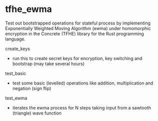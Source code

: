 # tfhe_ewma

Test out bootstrapped operations for stateful process by implementing Exponentially Weighted Moving Algorithm (ewma) under homomorphic encryption in the Concrete (TFHE) library for the Rust programming language.  

create_keys 
- run this to create secret keys for encryption, key switching and bootstrap (may take several hours)

test_basic 
- test some basic (levelled) operations like addition, multiplication and negation (sign flip)

test_ewma 
- iterates the ewma process for N steps taking input from a sawtooth (triangle) wave function
